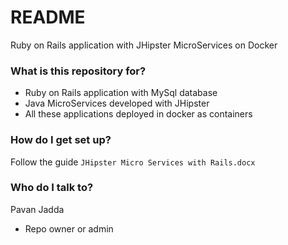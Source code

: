 # README #

Ruby on Rails application with JHipster MicroServices on Docker

### What is this repository for? ###

* Ruby on Rails application with MySql database
* Java MicroServices developed with JHipster
* All these applications deployed in docker as containers

### How do I get set up? ###

Follow the guide `JHipster Micro Services with Rails.docx`


### Who do I talk to? ###
Pavan Jadda
* Repo owner or admin
